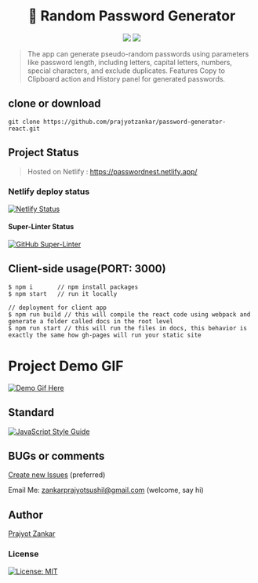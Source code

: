 <h1 align="center">
🔐 Random Password Generator
</h1>
<p align="center">
<img src="https://img.shields.io/badge/react-%2320232a.svg?style=for-the-badge&logo=react&logoColor=%2361DAFB">
<img src="https://img.shields.io/badge/netlify-%23000000.svg?style=for-the-badge&logo=netlify&logoColor=#00C7B7">
</p>

> The app can generate pseudo-random passwords using parameters like password length, including letters,
capital letters, numbers, special characters, and exclude duplicates. Features Copy to Clipboard action
and History panel for generated passwords.

## clone or download

```terminal
git clone https://github.com/prajyotzankar/password-generator-react.git
```

## Project Status

> Hosted on Netlify : <https://passwordnest.netlify.app/>

### Netlify deploy status

[![Netlify Status](https://api.netlify.com/api/v1/badges/7e358fae-f291-445c-a51b-295b4d1d3e65/deploy-status)](https://app.netlify.com/sites/passwordnest/deploys)

#### Super-Linter Status

[![GitHub Super-Linter](https://github.com/prajyotzankar//password-generator-react/workflows/Lint%20Code%20Base/badge.svg)](https://github.com/marketplace/actions/super-linter)

## Client-side usage(PORT: 3000)

```terminal
$ npm i       // npm install packages
$ npm start   // run it locally

// deployment for client app
$ npm run build // this will compile the react code using webpack and generate a folder called docs in the root level
$ npm run start // this will run the files in docs, this behavior is exactly the same how gh-pages will run your static site
```

# Project Demo GIF

[![Demo Gif Here](https://i.postimg.cc/VvqBBntk/20221010-004704.gif)](https://passwordnest.netlify.app/)

## Standard

[![JavaScript Style Guide](https://cdn.rawgit.com/standard/standard/master/badge.svg)](https://github.com/standard/standard)

## BUGs or comments

[Create new Issues](https://github.com/prajyotzankar/password-generator-react/issues) (preferred)

Email Me: zankarprajyotsushil@gmail.com (welcome, say hi)

## Author

[Prajyot Zankar](https://www.linkedin.com/in/prajyotzankar/)

### License

[![License: MIT](https://img.shields.io/badge/License-MIT-yellow.svg)](https://github.com/prajyotzankar/password-generator-react/blob/master/LICENSE.md)
